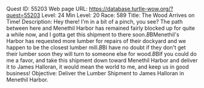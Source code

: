 Quest ID: 55203
Web page URL: https://database.turtle-wow.org/?quest=55203
Level: 24
Min Level: 20
Race: 589
Title: The Wood Arrives on Time!
Description: Hey there! I'm in a bit of a pinch, you see? The path between here and Menethil Harbor has remained fairly blocked up for quite a while now, and I gotta get this shipment to there soon.$B$BMenethil's Harbor has requested more lumber for repairs of their dockyard and we happen to be the closest lumber mill.$B$BI have no doubt if they don't get their lumber soon they will turn to someone else for wood.$B$BIf you could do me a favor, and take this shipment down toward Menethil Harbor and deliver it to James Halloran, it would mean the world to me, and keep us in good business!
Objective: Deliver the Lumber Shipment to James Halloran in Menethil Harbor.
